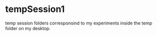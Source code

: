 # tempSession1
temp session folders corresponsind to my experiments inside the temp folder on my desktop.

